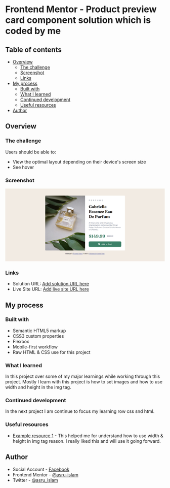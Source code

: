 # Frontend Mentor - Product preview card component solution which is coded by me

## Table of contents

- [Overview](#overview)
  - [The challenge](#the-challenge)
  - [Screenshot](#screenshot)
  - [Links](#links)
- [My process](#my-process)
  - [Built with](#built-with)
  - [What I learned](#what-i-learned)
  - [Continued development](#continued-development)
  - [Useful resources](#useful-resources)
- [Author](#author)

## Overview

### The challenge

Users should be able to:

- View the optimal layout depending on their device's screen size
- See hover

### Screenshot

![screenshot](./design/active-states.png)

### Links

- Solution URL: [Add solution URL here](https://www.frontendmentor.io/solutions/product-preview-card-component-KCWsqeLQUq)
- Live Site URL: [Add live site URL here](https://asru-islam.github.io/Product-Card-Design/)

## My process

### Built with

- Semantic HTML5 markup
- CSS3 custom properties
- Flexbox
- Mobile-first workflow
- Raw HTML & CSS use for this project

### What I learned

In this project over some of my major learnings while working through this project. Mostly I learn with this project is how to set images and how to use width and height in the img tag.

### Continued development

In the next project I am continue to focus my learning row css snd html.

### Useful resources

- [Example resource 1](https://freefrontend.com/css-product-cards/) - This helped me for understand how to use width & height in img tag reason. I really liked this and will use it going forward.

## Author

- Social Account - [Facebook](https://www.facebook.com/ArAsru.Islam)
- Frontend Mentor - [@asru-islam](https://www.frontendmentor.io/profile/asru-islam)
- Twitter - [@asru_islam](https://twitter.com/asru_islam)
